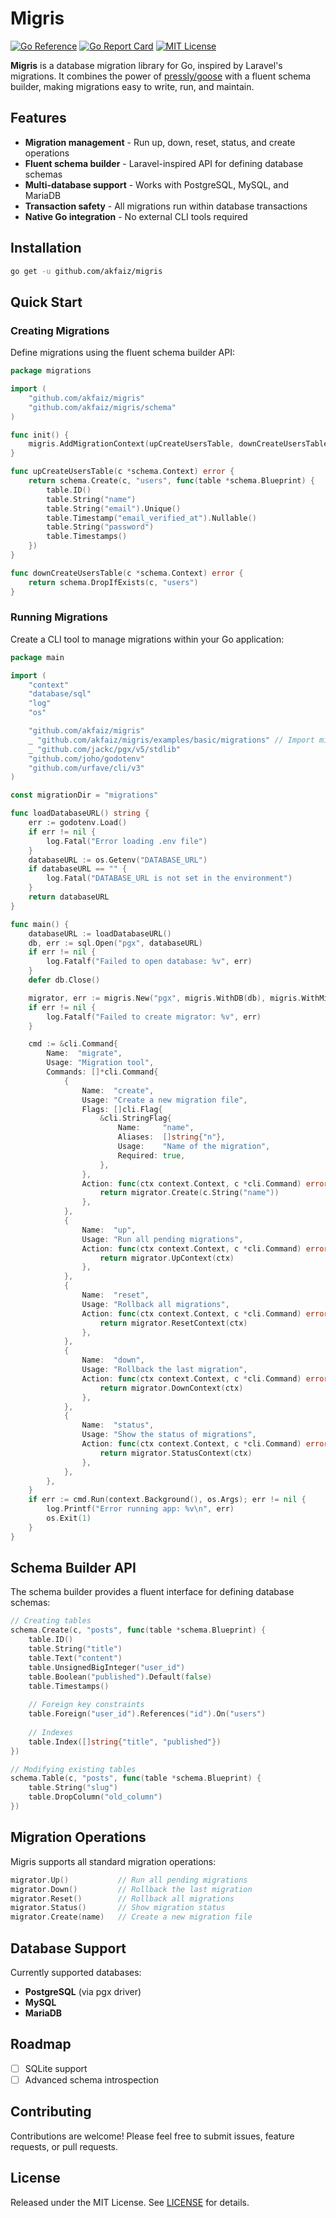 # Migris

[![Go Reference](https://pkg.go.dev/badge/github.com/akfaiz/migris.svg)](https://pkg.go.dev/github.com/akfaiz/migris)
[![Go Report Card](https://goreportcard.com/badge/github.com/akfaiz/migris)](https://goreportcard.com/report/github.com/akfaiz/migris)
[![MIT License](https://img.shields.io/badge/license-MIT-blue.svg)](https://github.com/akfaiz/migris/blob/main/LICENSE)

**Migris** is a database migration library for Go, inspired by Laravel's migrations. It combines the power of [pressly/goose](https://github.com/pressly/goose) with a fluent schema builder, making migrations easy to write, run, and maintain.

## Features

- **Migration management** - Run up, down, reset, status, and create operations
- **Fluent schema builder** - Laravel-inspired API for defining database schemas
- **Multi-database support** - Works with PostgreSQL, MySQL, and MariaDB
- **Transaction safety** - All migrations run within database transactions
- **Native Go integration** - No external CLI tools required

## Installation

```bash
go get -u github.com/akfaiz/migris
```

## Quick Start

### Creating Migrations

Define migrations using the fluent schema builder API:

```go
package migrations

import (
    "github.com/akfaiz/migris"
    "github.com/akfaiz/migris/schema"
)

func init() {
    migris.AddMigrationContext(upCreateUsersTable, downCreateUsersTable)
}

func upCreateUsersTable(c *schema.Context) error {
    return schema.Create(c, "users", func(table *schema.Blueprint) {
        table.ID()
        table.String("name")
        table.String("email").Unique()
        table.Timestamp("email_verified_at").Nullable()
        table.String("password")
        table.Timestamps()
    })
}

func downCreateUsersTable(c *schema.Context) error {
    return schema.DropIfExists(c, "users")
}
```

### Running Migrations

Create a CLI tool to manage migrations within your Go application:

```go
package main

import (
    "context"
    "database/sql"
    "log"
    "os"

    "github.com/akfaiz/migris"
    _ "github.com/akfaiz/migris/examples/basic/migrations" // Import migrations directory
    _ "github.com/jackc/pgx/v5/stdlib"
    "github.com/joho/godotenv"
    "github.com/urfave/cli/v3"
)

const migrationDir = "migrations"

func loadDatabaseURL() string {
    err := godotenv.Load()
    if err != nil {
        log.Fatal("Error loading .env file")
    }
    databaseURL := os.Getenv("DATABASE_URL")
    if databaseURL == "" {
        log.Fatal("DATABASE_URL is not set in the environment")
    }
    return databaseURL
}

func main() {
    databaseURL := loadDatabaseURL()
    db, err := sql.Open("pgx", databaseURL)
    if err != nil {
        log.Fatalf("Failed to open database: %v", err)
    }
    defer db.Close()

    migrator, err := migris.New("pgx", migris.WithDB(db), migris.WithMigrationDir(migrationDir))
    if err != nil {
        log.Fatalf("Failed to create migrator: %v", err)
    }

    cmd := &cli.Command{
        Name:  "migrate",
        Usage: "Migration tool",
        Commands: []*cli.Command{
            {
                Name:  "create",
                Usage: "Create a new migration file",
                Flags: []cli.Flag{
                    &cli.StringFlag{
                        Name:     "name",
                        Aliases:  []string{"n"},
                        Usage:    "Name of the migration",
                        Required: true,
                    },
                },
                Action: func(ctx context.Context, c *cli.Command) error {
                    return migrator.Create(c.String("name"))
                },
            },
            {
                Name:  "up",
                Usage: "Run all pending migrations",
                Action: func(ctx context.Context, c *cli.Command) error {
                    return migrator.UpContext(ctx)
                },
            },
            {
                Name:  "reset",
                Usage: "Rollback all migrations",
                Action: func(ctx context.Context, c *cli.Command) error {
                    return migrator.ResetContext(ctx)
                },
            },
            {
                Name:  "down",
                Usage: "Rollback the last migration",
                Action: func(ctx context.Context, c *cli.Command) error {
                    return migrator.DownContext(ctx)
                },
            },
            {
                Name:  "status",
                Usage: "Show the status of migrations",
                Action: func(ctx context.Context, c *cli.Command) error {
                    return migrator.StatusContext(ctx)
                },
            },
        },
    }
    if err := cmd.Run(context.Background(), os.Args); err != nil {
        log.Printf("Error running app: %v\n", err)
        os.Exit(1)
    }
}
```

## Schema Builder API

The schema builder provides a fluent interface for defining database schemas:

```go
// Creating tables
schema.Create(c, "posts", func(table *schema.Blueprint) {
    table.ID()
    table.String("title")
    table.Text("content")
    table.UnsignedBigInteger("user_id")
    table.Boolean("published").Default(false)
    table.Timestamps()
    
    // Foreign key constraints
    table.Foreign("user_id").References("id").On("users")
    
    // Indexes
    table.Index([]string{"title", "published"})
})

// Modifying existing tables
schema.Table(c, "posts", func(table *schema.Blueprint) {
    table.String("slug")
    table.DropColumn("old_column")
})
```

## Migration Operations

Migris supports all standard migration operations:

```go
migrator.Up()           // Run all pending migrations
migrator.Down()         // Rollback the last migration
migrator.Reset()        // Rollback all migrations
migrator.Status()       // Show migration status
migrator.Create(name)   // Create a new migration file
```

## Database Support

Currently supported databases:
- **PostgreSQL** (via pgx driver)
- **MySQL** 
- **MariaDB**

## Roadmap

- [ ] SQLite support
- [ ] Advanced schema introspection

## Contributing

Contributions are welcome! Please feel free to submit issues, feature requests, or pull requests.

## License

Released under the MIT License. See [LICENSE](./LICENSE) for details.